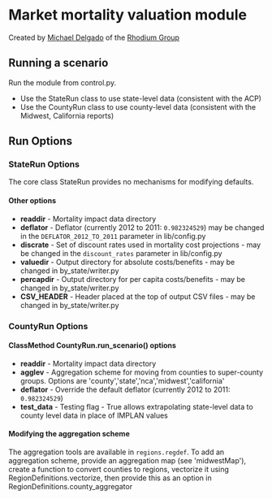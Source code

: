 
# Market mortality valuation module

Created by [Michael Delgado][] of the [Rhodium Group][]

[Michael Delgado]: http://rhg.com/people/michael-delgado
[Rhodium Group]: http://rhg.com/



## Running a scenario ##

Run the module from control.py.

* Use the StateRun class to use state-level data (consistent with the ACP)
* Use the CountyRun class to use county-level data (consistent with the Midwest, California reports)

## Run Options ##

### StateRun Options ###

The core class StateRun provides no mechanisms for modifying defaults.

#### Other options ####

* **readdir** - Mortality impact data directory
* **deflator** - Deflator (currently 2012 to 2011: `0.982324529`) may be changed in the `DEFLATOR_2012_TO_2011` parameter in lib/config.py
* **discrate** - Set of discount rates used in mortality cost projections - may be changed in the `discount_rates` parameter in lib/config.py
* **valuedir** - Output directory for absolute costs/benefits - may be changed in by_state/writer.py
* **percapdir** - Output directory for per capita costs/benefits - may be changed in by\_state/writer.py
* **CSV\_HEADER** - Header placed at the top of output CSV files - may be changed in by\_state/writer.py

### CountyRun Options ###

#### ClassMethod CountyRun.run_scenario() options ####

* **readdir** - Mortality impact data directory
* **agglev** - Aggregation scheme for moving from counties to super-county groups. Options are 'county','state','nca','midwest','california'
* **deflator** - Override the default deflator (currently 2012 to 2011: `0.982324529`)
* **test\_data** - Testing flag - True allows extrapolating state-level data to county level data in place of IMPLAN values

#### Modifying the aggregation scheme ####

The aggregation tools are available in `regions.regdef`. To add an aggregation
scheme, provide an aggregation map (see 'midwestMap'), create a function to
convert counties to regions, vectorize it using RegionDefinitions.vectorize,
then provide this as an option in RegionDefinitions.county_aggregator